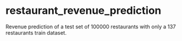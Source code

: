 # restaurant_revenue_prediction
Revenue prediction of a test set of 100000 restaurants with only a 137 restaurants train dataset.
